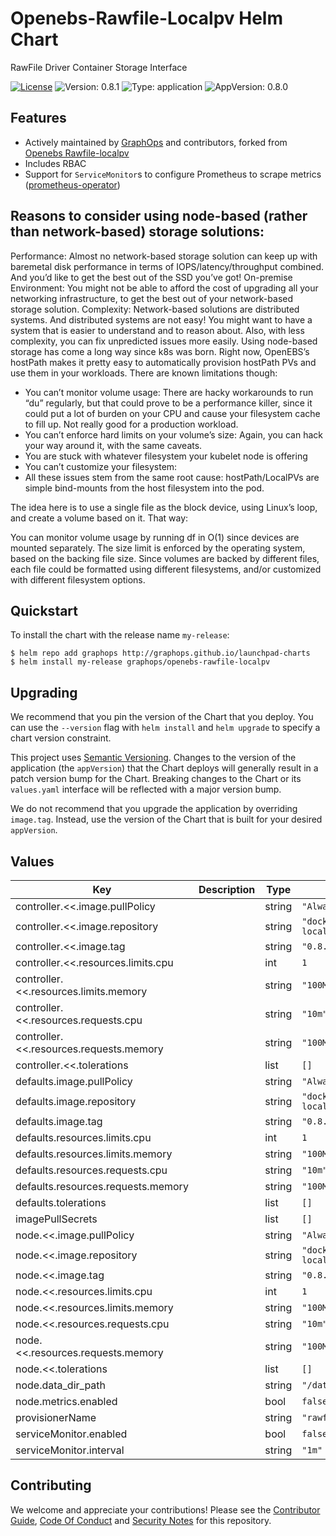 # Openebs-Rawfile-Localpv Helm Chart

RawFile Driver Container Storage Interface

[![License](https://img.shields.io/badge/License-Apache%202.0-blue.svg)](https://opensource.org/licenses/Apache-2.0) ![Version: 0.8.1](https://img.shields.io/badge/Version-0.8.1-informational?style=flat-square) ![Type: application](https://img.shields.io/badge/Type-application-informational?style=flat-square) ![AppVersion: 0.8.0](https://img.shields.io/badge/AppVersion-0.8.0-informational?style=flat-square)

## Features

- Actively maintained by [GraphOps](https://graphops.xyz) and contributors, forked from [Openebs Rawfile-localpv](https://github.com/openebs/rawfile-localpv)
- Includes RBAC
- Support for `ServiceMonitor`s to configure Prometheus to scrape metrics ([prometheus-operator](https://github.com/prometheus-operator/prometheus-operator))

## Reasons to consider using node-based (rather than network-based) storage solutions:

Performance: Almost no network-based storage solution can keep up with baremetal disk performance in terms of IOPS/latency/throughput combined. And you’d like to get the best out of the SSD you’ve got!
On-premise Environment: You might not be able to afford the cost of upgrading all your networking infrastructure, to get the best out of your network-based storage solution.
Complexity: Network-based solutions are distributed systems. And distributed systems are not easy! You might want to have a system that is easier to understand and to reason about. Also, with less complexity, you can fix unpredicted issues more easily.
Using node-based storage has come a long way since k8s was born. Right now, OpenEBS’s hostPath makes it pretty easy to automatically provision hostPath PVs and use them in your workloads. There are known limitations though:

- You can’t monitor volume usage: There are hacky workarounds to run “du” regularly, but that could prove to be a performance killer, since it could put a lot of burden on your CPU and cause your filesystem cache to fill up. Not really good for a production workload.
- You can’t enforce hard limits on your volume’s size: Again, you can hack your way around it, with the same caveats.
- You are stuck with whatever filesystem your kubelet node is offering
- You can’t customize your filesystem:
- All these issues stem from the same root cause: hostPath/LocalPVs are simple bind-mounts from the host filesystem into the pod.

The idea here is to use a single file as the block device, using Linux’s loop, and create a volume based on it. That way:

You can monitor volume usage by running df in O(1) since devices are mounted separately.
The size limit is enforced by the operating system, based on the backing file size.
Since volumes are backed by different files, each file could be formatted using different filesystems, and/or customized with different filesystem options.

## Quickstart

To install the chart with the release name `my-release`:

```console
$ helm repo add graphops http://graphops.github.io/launchpad-charts
$ helm install my-release graphops/openebs-rawfile-localpv
```

## Upgrading

We recommend that you pin the version of the Chart that you deploy. You can use the `--version` flag with `helm install` and `helm upgrade` to specify a chart version constraint.

This project uses [Semantic Versioning](https://semver.org/). Changes to the version of the application (the `appVersion`) that the Chart deploys will generally result in a patch version bump for the Chart. Breaking changes to the Chart or its `values.yaml` interface will be reflected with a major version bump.

We do not recommend that you upgrade the application by overriding `image.tag`. Instead, use the version of the Chart that is built for your desired `appVersion`.

## Values

| Key | Description | Type | Default |
|-----|-------------|------|---------|
 | controller.<<.image.pullPolicy |  | string | `"Always"` |
 | controller.<<.image.repository |  | string | `"docker.io/openebs/rawfile-localpv"` |
 | controller.<<.image.tag |  | string | `"0.8.0"` |
 | controller.<<.resources.limits.cpu |  | int | `1` |
 | controller.<<.resources.limits.memory |  | string | `"100Mi"` |
 | controller.<<.resources.requests.cpu |  | string | `"10m"` |
 | controller.<<.resources.requests.memory |  | string | `"100Mi"` |
 | controller.<<.tolerations |  | list | `[]` |
 | defaults.image.pullPolicy |  | string | `"Always"` |
 | defaults.image.repository |  | string | `"docker.io/openebs/rawfile-localpv"` |
 | defaults.image.tag |  | string | `"0.8.0"` |
 | defaults.resources.limits.cpu |  | int | `1` |
 | defaults.resources.limits.memory |  | string | `"100Mi"` |
 | defaults.resources.requests.cpu |  | string | `"10m"` |
 | defaults.resources.requests.memory |  | string | `"100Mi"` |
 | defaults.tolerations |  | list | `[]` |
 | imagePullSecrets |  | list | `[]` |
 | node.<<.image.pullPolicy |  | string | `"Always"` |
 | node.<<.image.repository |  | string | `"docker.io/openebs/rawfile-localpv"` |
 | node.<<.image.tag |  | string | `"0.8.0"` |
 | node.<<.resources.limits.cpu |  | int | `1` |
 | node.<<.resources.limits.memory |  | string | `"100Mi"` |
 | node.<<.resources.requests.cpu |  | string | `"10m"` |
 | node.<<.resources.requests.memory |  | string | `"100Mi"` |
 | node.<<.tolerations |  | list | `[]` |
 | node.data_dir_path |  | string | `"/data"` |
 | node.metrics.enabled |  | bool | `false` |
 | provisionerName |  | string | `"rawfile.csi.openebs.io"` |
 | serviceMonitor.enabled |  | bool | `false` |
 | serviceMonitor.interval |  | string | `"1m"` |

## Contributing

We welcome and appreciate your contributions! Please see the [Contributor Guide](/CONTRIBUTING.md), [Code Of Conduct](/CODE_OF_CONDUCT.md) and [Security Notes](/SECURITY.md) for this repository.